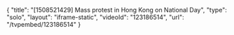{
    "title": "[1508521429] Mass protest in Hong Kong on National Day",
    "type": "solo",
    "layout": "iframe-static",
    "videoId": "123186514",
    "url": "\/tvpembed\/123186514"
}